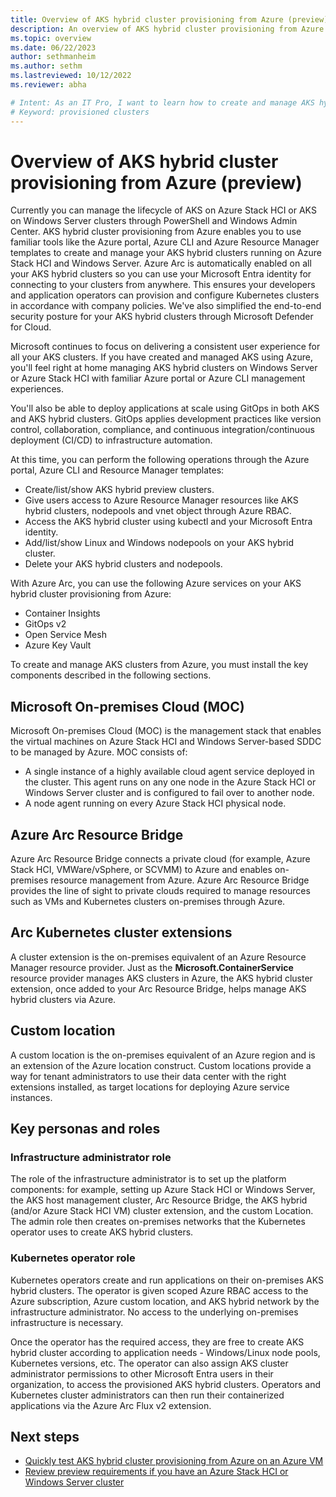 ```yaml
---
title: Overview of AKS hybrid cluster provisioning from Azure (preview)
description: An overview of AKS hybrid cluster provisioning from Azure.
ms.topic: overview
ms.date: 06/22/2023
author: sethmanheim
ms.author: sethm 
ms.lastreviewed: 10/12/2022
ms.reviewer: abha

# Intent: As an IT Pro, I want to learn how to create and manage AKS hybrid clusters on-premises from Azure
# Keyword: provisioned clusters 
---
```


# Overview of AKS hybrid cluster provisioning from Azure (preview)

Currently you can manage the lifecycle of AKS on Azure Stack HCI or AKS on Windows Server clusters through PowerShell and Windows Admin Center. AKS hybrid cluster provisioning from Azure enables you to use familiar tools like the Azure portal, Azure CLI and Azure Resource Manager templates to create and manage your AKS hybrid clusters running on Azure Stack HCI and Windows Server. Azure Arc is automatically enabled on all your AKS hybrid clusters so you can use your Microsoft Entra identity for connecting to your clusters from anywhere. This ensures your developers and application operators can provision and configure Kubernetes clusters in accordance with company policies. We've also simplified the end-to-end security posture for your AKS hybrid clusters through Microsoft Defender for Cloud.  

Microsoft continues to focus on delivering a consistent user experience for all your AKS clusters. If you have created and managed AKS using Azure, you'll feel right at home managing AKS hybrid clusters on Windows Server or Azure Stack HCI with familiar Azure portal or Azure CLI management experiences.

You'll also be able to deploy applications at scale using GitOps in both AKS and AKS hybrid clusters. GitOps applies development practices like version control, collaboration, compliance, and continuous integration/continuous deployment (CI/CD) to infrastructure automation.

At this time, you can perform the following operations through the Azure portal, Azure CLI and Resource Manager templates:

- Create/list/show AKS hybrid preview clusters.
- Give users access to Azure Resource Manager resources like AKS hybrid clusters, nodepools and vnet object through Azure RBAC.
- Access the AKS hybrid cluster using kubectl and your Microsoft Entra identity.
- Add/list/show Linux and Windows nodepools on your AKS hybrid cluster.
- Delete your AKS hybrid clusters and nodepools.

With Azure Arc, you can use the following Azure services on your AKS hybrid cluster provisioning from Azure:

- Container Insights
- GitOps v2
- Open Service Mesh
- Azure Key Vault

To create and manage AKS clusters from Azure, you must install the key components described in the following sections.

## Microsoft On-premises Cloud (MOC)

Microsoft On-premises Cloud (MOC) is the management stack that enables the virtual machines on Azure Stack HCI and Windows Server-based SDDC to be managed by Azure. MOC consists of:

- A single instance of a highly available cloud agent service deployed in the cluster. This agent runs on any one node in the Azure Stack HCI or Windows Server cluster and is configured to fail over to another node.
- A node agent running on every Azure Stack HCI physical node.

## Azure Arc Resource Bridge

Azure Arc Resource Bridge connects a private cloud (for example, Azure Stack HCI, VMWare/vSphere, or SCVMM) to Azure and enables on-premises resource management from Azure. Azure Arc Resource Bridge provides the line of sight to private clouds required to manage resources such as VMs and Kubernetes clusters on-premises through Azure.

## Arc Kubernetes cluster extensions

A cluster extension is the on-premises equivalent of an Azure Resource Manager resource provider. Just as the **Microsoft.ContainerService** resource provider manages AKS clusters in Azure, the AKS hybrid cluster extension, once added to your Arc Resource Bridge, helps manage AKS hybrid clusters via Azure.

## Custom location

A custom location is the on-premises equivalent of an Azure region and is an extension of the Azure location construct. Custom locations provide a way for tenant administrators to use their data center with the right extensions installed, as target locations for deploying Azure service instances.

## Key personas and roles

### Infrastructure administrator role

The role of the infrastructure administrator is to set up the platform components: for example, setting up Azure Stack HCI or Windows Server, the AKS host management cluster, Arc Resource Bridge, the AKS hybrid (and/or Azure Stack HCI VM) cluster extension, and the custom Location. The admin role then creates on-premises networks that the Kubernetes operator uses to create AKS hybrid clusters.

### Kubernetes operator role

Kubernetes operators create and run applications on their on-premises AKS hybrid clusters. The operator is given scoped Azure RBAC access to the Azure subscription, Azure custom location, and AKS hybrid network by the infrastructure administrator. No access to the underlying on-premises infrastructure is necessary.

Once the operator has the required access, they are free to create AKS hybrid cluster according to application needs - Windows/Linux node pools, Kubernetes versions, etc. The operator can also assign AKS cluster administrator permissions to other Microsoft Entra users in their organization, to access the provisioned AKS hybrid clusters. Operators and Kubernetes cluster administrators can then run their containerized applications via the Azure Arc Flux v2 extension.

## Next steps

- [Quickly test AKS hybrid cluster provisioning from Azure on an Azure VM](aks-hybrid-preview-azure-vm.md)
- [Review preview requirements if you have an Azure Stack HCI or Windows Server cluster](aks-hybrid-preview-requirements.md)
